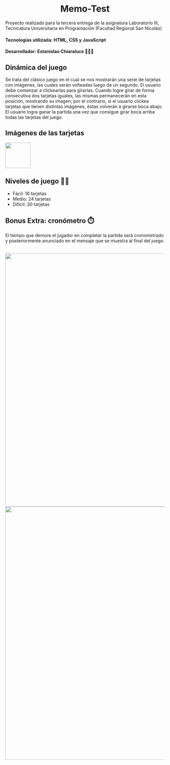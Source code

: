 # <h1 align="center">Memo-Test</h1>
   Proyecto realizado para la tercera entrega de la asignatura Laboratorio III, Tecnicatura Universitaria en Programación (Facultad Regional San Nicolás)
   
   <h4>Tecnologías utilizada: HTML, CSS y JavaScript </h4>
   <h4>Desarrollador: Estanislao Chiaraluce 👨🏽‍💻</h4>
   
   <h2> Dinámica del juego </h2>
   <p>Se trata del clásico juego en el cual se nos mostrarán una serie de tarjetas con imágenes, las cuales serán volteadas luego de un segundo. El usuario
debe comenzar a clickearlas para girarlas. Cuando logre girar de forma consecutiva dos tarjetas iguales, las mismas permanecerán en esta posición, mostrando su    imagen; por el contrario, si el usuario clickea tarjetas que tienen distintas imágenes, éstas volverán a girarse boca abajo. El usuario logra ganar la partida una vez que consigue girar boca arriba todas las tarjetas del juego.</p>

<h2>Imágenes de las tarjetas</h2>


<img src="https://github.com/LaiChiaraluce/Memo-Test/assets/105081652/a6ac136c-bbc1-4124-a35e-b8aea9c0d98c" heigth=80px width=80px>


<h2>Niveles de juego 💪🏼</h2>
<ul>
  <li>Fácil: 16 tarjetas</li>
  <li>Medio: 24 tarjetas</li>
  <li>Difícil: 30 tarjetas</li>
</ul>

<h2>Bonus Extra: cronómetro ⏱️ </h2>
<p>El tiempo que demore el jugador en completar la partida será cronometrado y posteriormente anunciado en el mensaje que se muestra al final del juego.</p>
<br>
<img src="https://github.com/LaiChiaraluce/Memo-Test/assets/105081652/155dcacf-68cb-43b5-9094-0a209ce970db" heigth=500px width=800px>
<img src="https://github.com/LaiChiaraluce/Memo-Test/assets/105081652/29079261-8f72-4a51-ad02-fb3a0e019a9f" heigth=500px width=800px>
